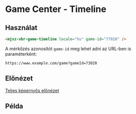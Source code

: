 # Game Center - Timeline

## Használat

```html
<mjsz-vbr-game-timeline locale="hu" game-id="77928" />
```

A mérkőzés azonosítót `game-id` meg lehet adni az URL-ben is paraméterként:

```http
https://www.example.com/game?gameId=73020
```

<!--@include: ./parts/url-search-params.md-->

## Előnézet

[Teljes képernyős előnézet](./gamecenter-timeline-preview)

## Példa

<ClientOnly>
  <mjsz-vbr-game-timeline
    locale="hu"
    game-id="77928"
  />
</ClientOnly>
